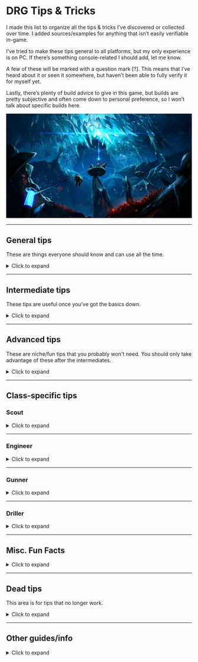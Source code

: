 # DRG Tips & Tricks

I made this list to organize all the tips & tricks I’ve discovered or collected over time. I added sources/examples for anything that isn’t easily verifiable in-game.

I’ve tried to make these tips general to all platforms, but my only experience is on PC. If there’s something console-related I should add, let me know.

A few of these will be marked with a question mark [?]. This means that I’ve heard about it or seen it somewhere, but haven’t been able to fully verify it for myself yet.

Lastly, there’s plenty of build advice to give in this game, but builds are pretty subjective and often come down to personal preference, so I won’t talk about specific builds here.

<center>
	<img title="Banner" src="./images/title.jpg"/>
</center>

<hr>

## General tips

These are things everyone should know and can use all the time.

<details>
<summary>Click to expand</summary>

* Hit Tab or M to access the mission map from anywhere in the space rig.

* Ping minerals or dirt to have Bosco mine it. Bosco can also mine heavy objects like aquarqs, and provides light if you ping on non-minerals.

* Use your terrain scanner to see which way to dig through dirt.

* If you ping a large object (like enor or jadiz), Bosco will pick it up and carry it to you.

* If you see something and don’t know what it is, point your laser pointer at it. It’ll show the name of that thing and you can look it up. Google and the Wiki are your friends.

* Shout (press x) to call bosco to you - if he is holding something, he will drop it, or throw it at you if he's within 10m of you. If he’s mining or shining a light, he will also stop and go to you.

* When you throw a flare, it inherits your momentum. If you want to throw a flare as far as possible, sprint, jump, and throw throw the flare immediately after starting the jump.

* On refinery missions, ping a pipeline (that has already been laid) to make bosco build it or repair it.

* Ping the drilldozer or HACK-C to make bosco prioritize defending them.

* Ctrl+e sets a permanent waypoint that stays on your terrain scanner, and is visible when you pull out your laser pointer

* The terrain scanner is useful for finding many things - your teammates, alien eggs, dreadnought cocoons, the MULE, black boxes, mini MULEs, and large objects such as jadiz, enor, aquarqs, etc. It even shows the ghost bulk detonator and the nemesis.

* Minerals in your bag do not need to be deposited at the end of a mission (large minerals like enor and secondary objectives like apoca blooms still do).
  * While you will get credits from gold, and you will keep the minerals, you won’t get XP from undeposited minerals.

* Press space while using the terrain scanner to turn your dwarf in the direction of the scanner.

* During extraction, the MULE leaves behind green beeping markers that show where it went. The markers also show up on the terrain scanner. Follow them if you get lost.

* Always look up when entering a new cave so you don’t get leeched.

* Everyone gets the same rewards at the end of the mission. It isn’t split up.

* Dwarf survival only affects credits, not xp. Sometimes you might have to leave someone behind to ensure the mission succeeds.

* Use the in-game miner's manual to find which region has which resources and what they look like (and whether the minerals are abundant/scarce). Use the in-game bestiary to look at enemies and their strengths/weaknesses.

* Swarms and waves have different mechanics based on mission type. Waves are smaller, unannounced swarms.
  * Mining: swarms happen over time.
  * Egg hunt: Each egg pulled has a chance to spawn a swarm. If it doesn't spawn a swarm, it spawns a wave. You are guaranteed a specific number of swarms based on the number of eggs. 4 eggs = 1 swarm, 6 eggs = 2 swarms, 8 eggs = 3 swarms.
  * Salvage: Coming within 2 meters of a Mini-M.U.L.E. for the first time will trigger a medium to large sized wave of enemies after 12 to 30 seconds, tending towards 15-18 seconds. Another, smaller wave of enemies will spawn when one of the legs that are found near each Mini-M.U.L.E. is dug out. This leg is picked randomly. [Source](https://deeprockgalactic.fandom.com/wiki/Salvage_Operation)
  * Point extraction: swarms happen over time (roughly every 5 minutes). Over time, swarms increase in size, and more enemies will spawn in waves in-between swarms.
  * Elimination: no swarms, just waves. No waves spawn during a dreadnought fight.

* Back up while channeling Beastmaster to avoid being attacked.

* Steeve (the pet from the Beastmaster perk) glows blue so you know to avoid shooting it. Steeve is affected by mission mutators, e.g. regenerative bugs.

* Turn off your flashlight (hold F) to find minerals hidden in walls, e.g. jadiz or aquarqs.

* Hold h to turn off your HUD (good for taking screenshots).

* Hit Q or E to change class in the loading screen. Doesn’t work if you’re the host, or if the host turned off class duplication.

* You can mine gold and other minerals by digging out all the terrain connected to it. This is useful for ground minerals like hollomite, umanite, and magnite, where you only need to mine the bottom parts of these.

* Click twice on the loadout letter to set an icon to it. [Example](https://www.reddit.com/r/DeepRockGalactic/comments/lcoehe/til_you_can_click_a_second_time_on_the_loadout/)

* [On Xbox] Click L3 while walking backwards to spin 180 degrees.

* Cargo crates have a varying chance to spawn based on mission length (varies from 15% to 35%). The batteries always spawn in a set radius (30m) of the crate. [Source](https://deeprockgalactic.fandom.com/wiki/Cargo_Crate)

* Lost packs have the same chance to spawn as a cargo crate (see above). Scanning the lost helmet will mark your terrain scanner with a pink star. [Source](https://deeprockgalactic.fandom.com/wiki/Lost_Pack)

* If you’re thinking of going up a hazard level, take a look at the difficulty scaling. Based on the hazard level, enemies will scale in quantity, movement speed, damage, attack speed, and for larger enemies, effective health.

* You can’t resupply past your max ammo, so try to use your weapons evenly so you get more out of a resupply. Otherwise you’re wasting ammo.

* If you try to join a mission and it says "JOIN FAILED", hit esc rather than clicking "cancel" so that your lobby doesn't reload.

* Stand on the MULE to mine higher up (you can also ride the MULE to the drop pod).

* Look for colorful markings sticking out of walls to find heavy minerals. Some examples: [jadiz](https://github.com/CupNoodles27/DRG-Tips-and-Tricks/blob/main/images/jadiz.jpg), [enor pearl](https://github.com/CupNoodles27/DRG-Tips-and-Tricks/blob/main/images/enor.jpg), [compressed gold](https://github.com/CupNoodles27/DRG-Tips-and-Tricks/blob/main/images/gold.jpg). Also applies to [aquarqs](https://github.com/CupNoodles27/DRG-Tips-and-Tricks/blob/main/images/aquarq.jpg), [bittergems](https://github.com/CupNoodles27/DRG-Tips-and-Tricks/blob/main/images/bittergem.jpg), and [error cubes](https://github.com/CupNoodles27/DRG-Tips-and-Tricks/blob/main/images/error_cube.jpg).
  * These things glow as long as the heavy object is nearby. If they’re dark and not glowing, the heavy object has been mined and moved somewhere else. Compressed gold seems to be an exception to this - its glow doesn’t seem to change.

* If you need to get rid of beer that you’re holding, hit Q on your keyboard, or alternatively, change classes.

* Buy all the upgrades for your armor, you’ll get permanent health bonuses.

* On shield disruption missions, make sure to take the health upgrade on your armor.

</details>

<hr>

## Intermediate tips

These tips are useful once you’ve got the basics down.

<details>
<summary>Click to expand</summary>

* Cancel all your reload animations by hitting the button for your laser pointer. Hitting your pickaxe button to cancel also works, but will stop your sprint if you're on the ground. If you’re in the air, both techniques work the same. You can also cancel by switching weapons.
  * The faster your reload, the less time you save by reload canceling (you also save a smaller percentage of time). Keep that in mind when you’re thinking of taking a reload speed upgrade. [Source](https://www.youtube.com/watch?v=TQ0-ysX-ZX4)
* Cancel grenade animations the same way. Useful if you need to throw multiple axes. As soon as the grenade leaves your hand, cancel the animation.
  * Frozen oppressors (on haz 5 with 4 players) take 2 axes to kill from full health, but they unfreeze quickly. Without animation canceling you can’t hit an oppressor with 2 axes before it unfreezes; with animation canceling, you can.
  
* Grenades inherit your momentum, just like flares. Sprint and jump to throw grenades further.

* Cancel your power attack wind down animation by releasing the power attack button right after the power attack hits. Make sure to release the pickaxe button *afterwards*. [Example](https://imgur.com/a/p67YEUO)

* Cancel flare gun and platform gun firing animations to fire faster. Fire then immediately hit your pickaxe/laser, then repeat.

* Look for flares on the ground to see whether you or a teammate have already explored an area.

* The terrain scanner can also indicate whether you or a teammate have been to an area; if the scanner shows terrain in an area, it means someone has been there. If it doesn’t, then nobody has.

* Jump before opening your terrain scanner so you retain a bit of momentum rather than stopping.

* Frozen enemies take 3x damage (although explosive damage is not multiplied). Frozen dreadnoughts take 2.5x damage.

* Frozen wardens don’t grant their allies the half-damage and regeneration buffs.

* Macteras and swarmers instantly die after being frozen. Importantly, this includes naedocyte breeders. However, goo bombers are difficult to freeze.

* Many enemies are resistant to some damage types and weak against others. For example, oppressors take 50% increased melee damage, making axes and power attacks better against them. Oppressors also take 66% reduced fire damage, so flamethrowers are less effective. These are very useful to know so you don’t waste ammo. The strengths and weaknesses for every creature can be found [here](https://deeprockgalactic.fandom.com/wiki/Creatures).
  * Something else you may not find on the above list are freezing/fire temperatures - the temps at which an enemy gets frozen or set on fire. For example, on the [praetorian](https://deeprockgalactic.fandom.com/wiki/Glyphid_Praetorian) page, you’ll find that regular praetorians freeze at -150 degrees, while frost praetorians freeze at -250 degrees.

* Cancel the pickaxe swinging animation by releasing the pickaxe button as soon as it hits something, then holding the pickaxe button again. This lets you mine about 3% faster if you do it right. This trick is more useful when pickaxing things like enemies and ebonuts, since your pickaxe slows down significantly on those.

* Bunny hopping: Jump and fire to preserve your momentum while firing. Useful for gunner because his weapons slow him down. If you were sprinting before the jump and stop firing before you land, you will keep sprinting.

* You can check your team’s ammo levels by hitting the laser pointer and looking at the four bars under their health bars. Use this to guide whether you decide to order a resupply.

* Minigun and Zhukov both use 2 ammo per shot. Keep that in mind when making builds and calculating damage numbers.

* If you have an odd amount of max ammo, the ammo you get from a resupply rounds up to the nearest whole number. For example, if you have 15 PGL shots, resupplies give you 8. There is one exception - if you have 3 max satchel charges, a resupply will only give you 1.

* If you move next to the purple swarmer tunnels, several groups of swarmers will spawn there shortly afterwards. If you have area damage, you can spawncamp the swarmers.

* After depositing something, once you're done depositing and are putting your bag down, manually pull out a weapon to cancel the animation.

* When depositing minerals, repeatedly hit your deposit button and cancel the deposit to deposit faster. Easiest to just spam the deposit button and pickaxe at the same time.

* If you freeze BET-C’s weakpoints (with cryo cannon or cryo grenade), it will take triple damage while it’s “frozen”, although it will still be able to move and attack.

* Blowthrough can let you hit both parts of a hostile BET-C, and it will also let you shoot through BET-C and hit bugs behind it.

* Stunning BET-C will cause it to change weapons (between the bombs and the gun).

* Blowthrough lets you shoot through the MULE.

* Blowthrough can also let you hit multiple weakpoints on a brood nexus. Easiest if you stand under one weakpoint and aim up at another weakpoint.

* Enemies that have after-death effects won't do them if they die while frozen. So frozen exploders, bulk detonators, praetorians, oppressors, and nexuses won't explode/release gas/release swarmers when they die.

* Some enemies have breakable weakpoints (i.e. goo bombers and bulk detonators). Area damage can break these weakpoints, but will not benefit from the bonus weakpoint damage. So use direct damage on them first.

* Freezing a burning enemy or heating up a frozen enemy will cancel the status effect (on fire or frozen) and deal 200 disintegrate damage - [Temperature shock](https://deeprockgalactic.fandom.com/wiki/Status_Effects#Temperature_Shock)
  * Unfreezing a frozen enemy can often be bad, since frozen is such a powerful status effect. For example, if a brood nexus is frozen, it’ll take 3x damage, and it won’t spawn swarmers if it dies while frozen.

* Praetorians and oppressors won’t release gas if killed by [disintegrate damage](https://deeprockgalactic.fandom.com/wiki/Damage#Disintegrate). Hyper propellant converts all direct damage to disintegrate damage, so a praetorian killed by the direct damage from a hyper propellant shot won't release gas. Disintegrate does not affect the after-death effects of exploders/bulks.

* Heat can explode praetorian/oppressor gas and neurotoxin grenades. Many weapons can do this:
  * Flamethrower
  * EPC with plasma burn
  * DRAK with thermal exhaust feedback or aggressive venting
  * Boomstick with white phosphorous
  * Minigun with hot bullets, aggressive venting, or burning hell
  * Incendiary grenade
  * PGL with incendiary compound
  * Breach cutter with inferno
  * Shard Diffractor
  * Coilgun with Hellfire
  * Environmental hazards in the Magma Core

* In the Fungus Bogs, pickaxe at the root of the vines that hang from the ceiling to remove them from obstructing your view.

* You can detect cave leeches on the terrain scanner by looking for small holes in the ceiling.

* Pickaxe a frozen dwarf to help unfreeze them. Power attack to instantly fully unfreeze them.

* Every mission has a set spawn pool. Any enemy included in the spawn pool can be spawned, any enemy not in the spawn pool won’t be. So if you see one leech, look out for more.
  * A spawn pool can have up to 3 “disruptive enemy” types. The following are disruptive enemies: detonators, shellbacks, goo bombers, grabbers, menaces, and wardens. So if you see a goo bomber, grabber, and shellback, you have no chance of getting a bulk. [Source 1](https://devtrackers.gg/deep-rock-galactic/p/f901d71e-lets-talk-about-bulk-detonators-in-salvage-missions), [Source 2](https://www.reddit.com/r/DeepRockGalactic/comments/qs8l4t/enemies_and_how_they_spawn_what_secrets_do_you/hkbjqbg/)
  * There are a lot more spawn mechanics, here is an [in-depth video](https://youtu.be/tLiX_GJRdWw) on spawn pools.

* Look out for visuals of falling chunks dirt/rocks, it can indicate that enemies are spawning nearby. Note that silicate harvesters make the same effect, so don’t get bamboozled.

* Mine out the terrain connected to oil shale to knock it all down. Loose oil shale is picked up much more quickly by the fuel canister. You can also use the EPC, C4, or Fat Boy to quickly mine oil shale.

* Kursite will disappear if not deposited quickly enough.

* Lure a Crassus detonator into a small tunnel to get more gold when it explodes. The driller can make this tunnel anywhere. If done right, you’ll get up to around 1230 gold. [Source](https://deeprockgalactic.fandom.com/wiki/Glyphid_Crassus_Detonator)
  * Crassus detonators can only spawn (with a 3% chance) when the map is generated. They will not spawn afterwards.
  * [?] If you shoot some platforms at the edge of the explosion radius, the Crassus explosion can make gold from those platforms. Not sure if this works, just thought of it.

* Every five OCs you forge adds 1 to your Forge level and gives you a free OC. Assuming you forge every OC, you’ll run out of OCs to get/forge at forge level 93.

* Deep Dive missions are hazard level 3/3.5/3.5, and are guaranteed to have 2 warnings in total. Elite Deep Dive missions are hazard level 4.5/5/5.5 and will have 2-3 warnings in total.

* Gold is worth 3.5 credits on Deep Dives and 4.5 credits on Elite Deep Dives. You also don’t get “minerals mined” XP on DD/EDD.

* The DD and EDD for each week are pre-seeded, which means the terrain will all be the same, even if you restart.

* [Buff beer](https://deeprockgalactic.fandom.com/wiki/Abyss_Bar#Today.27s_Special) lasts across all three DD/EDD missions.

* Drink a buff beer in your own lobby, then join another lobby to keep that buff.

* Currently buff beer is bugged to apply twice. This means pots o’ gold gives 4x gold rather than 2x, for example.

* Pots o' gold and dark morkite only buffs gold mined by the pickaxe, not by bosco, guns, or explosions.

* Ping important enemies (e.g. bulks and prospectors) so you can track where they are. This is especially useful for tracking menaces and dreadnought twins, since your ping stays on them after they burrow and reappear.

* Prospectors are vulnerable to critical weakness, even though most boss enemies aren’t.

* When the dreadnought twins heal, they regenerate their armor and equalize their health - the one with lower gains 3/4 the HP difference, the one with more will lose 1/4 the HP difference. So try to damage them equally to minimize how many times they heal. The twins are guaranteed to heal at least once during the fight, regardless of how evenly you damage them. [Source](https://deeprockgalactic.fandom.com/wiki/Glyphid_Dreadnought_Twins)

* Once you break the armor on the back of a dreadnought twin, you’ll expose a 1x weakpoint. Also, their lower jaw takes 0.5x damage for some reason.

* If you hit exploders in the face they won't detonate.

* You can grab cave angels to hold onto them and fly. You can steer them as well.

* Jump near the end of a Dash (the perk) to extend the speed boost.

* Grabbing a ledge cancels fall damage. You can fall any distance and survive as long as you grab a ledge.

* If you need to get up a steep slope, run against it and spam jump. This is very useful for getting around.

* If gravity is pulling you down a steep slope, jumping away from the slope will launch you forward. You can practice this with [these windows](https://imgur.com/a/qWFBA9C) in the space rig.

* Snow patches and goo patches reduce your fall damage in the same way that engi platforms can do.

* You can’t sprint while on a snow patch.

* Grab a zipline while mactera grabbed to escape.

* You only need to pickaxe the middle of green radioactive crystals to disable them.

* The red plant zones with the plants in the Glacial Strata will warm you up and help keep you from freezing. Glacial Strata is the only biome where you do not naturally warm back up - if you gain some cold, it stays until you are frozen or warm up some other way.

* The aquarq station can warm you up if you’re cold. It also warms up enemies, making it harder to freeze them, and making them unfreeze faster. If you’re going to freeze enemies, it can help to lure them away from the aquarq station first.

* If you have a weapon that does heat damage (sets enemies on fire), you can use it on a teammate to prevent them from freezing. Same for weapons that do cold damage on burning teammates. Just make sure they want you to do it first.

* Machine events have a 15%/20%/35% chance of spawning, depending on the length of the mission. [Source](https://deeprockgalactic.fandom.com/wiki/Machine_Events)

* Machine events give a decent amount of experience. You don't need to succeed and you can even extract while the event is still running and you'll still get the XP. So even if you can’t do a machine event, start it up for the XP.

* You can tell beforehand what the OMEN will attack you with by looking at each of the three sections with your laser pointer. The bottom will always be the radial purple lasers. In addition, if you stand on the core infuser (the white thing you put matrix cores in), the OMEN platform opposite from you to the OMEN tower is the one that exposes the radial lasers (the bottom part). The OMEN platform to your right exposes the top part. The OMEN platform to your left exposes the middle part. Focusing the bottom part is usually the easiest way to defeat the OMEN.
  * The OMEN is the most dangerous machine event. However, it can be made much easier if the engineer prepares well. See the engineer section.

* You take 1% damage when inside the drop pod during extraction.

* Doretta will always go towards exactly 220 on the in-game compass at the top of your screen. If you decide to pre-drill to the heartstone, this can help.

* Doretta moves faster when more dwarves are near it. You should usually try to stay near or on Doretta.

* Doretta does not heal faster when multiple dwarves are repairing her.

* You can repair Doretta from behind (while standing on the ground). This can be useful if you want to repair Doretta during the flying rocks phase.

* All flying enemies instantly die when frozen. This is particularly useful for naedocyte breeders.

* Shellbacks don't stop when frozen, but still take triple damage and can thus be 1-shot with a throwing axe when frozen.

* Press/hold shift while grinding on a pipe to center your view.

* Pickaxe the end of an unfinished pipeline to destroy that part (also works with throwing axes and drills).

* Grinding on a pipe cancels fall damage (hold E while falling on a pipe to grind on it). Same works with ziplines.

* For any action that requires you to hit E (or the equivalent interact button), holding E will let you automatically do that action once it’s possible. For example, holding E will let you revive a teammate as soon as you get in range, or pick up an aquarq as soon as it is mined out.

* Going downhill on a pipeline gives you a lot of momentum, letting you jump off at high speeds. Land back on a pipe after jumping for extra cool points.

* On salvage missions, each mini mule gives 40-60 nitra and 40-60 gold when repaired. [Source](https://deeprockgalactic.fandom.com/wiki/Salvage_Operation)

* On salvage missions, check for broken resupply pods by checking your terrain scanner for drill holes in the ceiling.

* Electric crystals in the crystalline caverns can be destroyed by digging out the roots, shooting them a lot, or throwing 3 axes at them.

* Pretty much everything gives a small amount of XP. If you can deposit it, it’ll give you XP. For example, gold gives 2 credits and 1 XP per unit. Nitra gives 1 XP per unit.
  * Calling a resupply will not take away any XP from the 80 nitra that is spent.

* With proper timing, you can sprint -> jump -> grab heavy object (e.g. aquarq) -> charge throw the object -> land. This will let you keep your momentum when throwing the object and keep sprinting afterwards.

* The stat for mining done that you see after a mission depends only on what you deposit, not on what you mine. Minerals in your pocket at the end of a mission also count towards this number.

* Thorns has an internal cooldown of 0.75s. So it's not amazing if there's a ton of swarmers on you. [Source](https://deeprockgalactic.fandom.com/wiki/Thorns)

* [?] If the hiveguard glitches and won't spawn sentinels, get your whole team to stand around it and melee attack it together to unglitch it. [Source](https://www.reddit.com/r/DeepRockGalactic/comments/sfjl3e/im_lvl_91_and_still_learn_new_things_about_this/huq6gv5/)

* You can permanently destroy spiky vines in the hollow bough by power attacking them. You can still damage them when they retract - use your pickaxe or the drills, since they’re especially weak against melee damage. If you use a conventional weapon, you’ll waste a lot of ammo before the vine is destroyed.
  * If you dig out the terrain from under the root of the vine, it’ll also be destroyed.

* Dig out the terrain from under the root of a stabber vine to destroy it.
	
* During ebonite machine events, a pickaxe supercharging canister will linger for a short time after being picked up. So after a teammate picks up a canister, if you're quick, you can get the effect from the same canister. [Example](https://www.twitch.tv/videos/1239805870)
	
* A Huuli Hoarder will escape if you don't keep damaging it or if you don't stay near it. Additionally, only the bottom part of the body has a hitbox. The large bag on top of the body won't be hit.

</details>

<hr>

## Advanced tips

These are niche/fun tips that you probably won't need. You should only take advantage of these after the intermediates.

<details>
<summary>Click to expand</summary>

* [Only works as host as of S2] You can throw grenades/axes much faster than with normal animation canceling. [Source 1](https://www.youtube.com/watch?v=TP0Hp3k_CPE), [Source 2](https://www.reddit.com/r/DeepRockGalactic/comments/ri68mq/instantly_killing_a_dreadnought_twin_with_axe/). There is an easy (cheesy) way to do this; see the “Other guides/info” section of this doc.

* You can destroy projectiles from spitballers, korloks, and dreadnought fireballs by shooting the projectiles midair. You can also pickaxe them, drill them, and throw objects into them. [Examples](https://www.reddit.com/r/DeepRockGalactic/comments/sqm0hw/remember_as_driller_you_can_always_fight/hwmlmck/). Fully built turrets can work, but their hitboxes are much smaller now than in the given example.

* Korlok sprouts cannot attack if they are taking consistent damage, such as from an autocannon or from being on fire.

* Enemies can damage other enemies. For example, exploding detonators can instantly kill vulnerable dreadnoughts and vulnerable korloks. If you grapple past a detonator as scout, you can make it stomp on nearby enemies.

* The drilldozer insta kills any vulnerable non-heartstone enemy it drills into.

* For the OMEN event, call a supply drop on a platform to block the heavy burster. This does not block the radial purple lasers. The same applies for the MULE.

* Build a pipeline to stand on / block the OMEN purple lasers. [Example](https://www.reddit.com/r/DeepRockGalactic/comments/t1csbg/i_met_this_engi_who_built_200_iq_pipeline_to/)

* Call the MULE on an OMEN platform and stand on it to avoid the OMEN purple lasers. You can also call a resupply (only on the very center of the OMEN platform) to stand on.

* Removing the terrain from under a honeycomb will instantly kill it (does not work for any other stationary enemies).

* Doretta becomes invincible to all damage for about 2 seconds when you repair it to 100% - this can even block detonator explosions. [Example](https://www.reddit.com/r/DeepRockGalactic/comments/t48lca/keep_calm_timed_repair/)

* Jump on the MULE to mess with ground enemy AI. [Example](https://www.reddit.com/r/DeepRockGalactic/comments/re9men/if_you_didnt_know_jumping_on_the_mule_is_very/)

* Call a supply drop to knock out things in the ceiling, i.e. eggs, aquarqs, or lost packs. Use the permanent waypoint to help line up the drop.

* Stand on a big exploding plant to prevent ground enemies from attacking you. Also works with trees in the fungus bogs and the REZ.

* The bulbs on the purple trees in the fungus bogs glow when shot, and if you get them all to glow at once, they stay lit permanently. [Example](https://www.reddit.com/r/DeepRockGalactic/comments/tzcjel/nice_tip_for_you_scoutless_teams_and_lazy_scouts/)

* Born Ready works while you’re down, so try to switch to a different weapon before going down so you can come back swinging.

* Bounce on your teammates’ heads or on big bugs (e.g. praetorians and dreadnoughts) to avoid fall damage. Useful in a pinch.
  * You can bounce on prospectors.
  * You can also repeatedly bounce on a teammate’s head while they’re going up a zipline. Does nothing but give you cool points.
  * If the teammate jumps right before you hit their head, you’ll get launched further.

* [?] Calling the drop pod after a swarm is announced but before a swarm starts will cancel the swarm.

* No driller on a very vertical pipeline mission? No problem. You can build pipelines vertically by stacking the pipe around and on top of itself in a circle.

* Starting Doretta after refueling will cancel a swarm that’s in progress.

* If both dwarves have the upgrade that gives 6 seconds of invulnerability after a revive, they can chain revive each other.

* Armor breaking is a bit bugged. See [this doc](https://docs.google.com/document/d/1l7TSN99lW4LpHSArf5wyw1zAHQV4TUtdgHwWhzsj1p8/).

* A loose mineral could indicate that there’s a lost pack nearby. Make sure that it couldn’t have come from mining or a cargo crate. [Example](https://imgur.com/a/XDb564L)

* The “Molly hop” - not exactly sure what it is, but see here: [Example](https://www.reddit.com/r/DeepRockGalactic/comments/swyjdy/we_call_it_molly_hopping/), [video mirror](https://imgur.com/a/G7x47wC)

* [Solo only] If you start performing a task like resupplying, building a pipeline, depositing, and so on, you can open the options menu (esc on PC), then let go of the button for doing that task, then close the options menu. You will keep doing the task without needing to hold down any buttons. [Source](https://www.reddit.com/r/DeepRockGalactic/comments/sniymp/just_a_helpful_tipglitch/)

* The batteries that you eject to start the Caretaker fight can explode. Put a battery on a platform where one of the Caretaker’s arms will spawn, then shoot the battery to do massive damage to the arm.

* Depending on the machine you’re playing on, you can sometimes tell when enemies spawn in if your FPS dips.

* As host, abort the mission at the end when everyone’s in the pod to save a little bit of time (you’ll still complete the mission).

* Personal drop pods (the pods that dwarves come in during a mission) can block projectiles.

* Spam call the MULE to keep it from moving. Useful if you need to go somewhere, but need the MULE to stay in one spot.

* Call a resupply on a korlok to deal massive damage to it (make sure it’s vulnerable when the supply drops).

* Get two friends to join a lobby with 3 people at the same time. With enough luck you’ll get a 5-person lobby.

* Stalactites in the salt pits and glacial strata drop when you shoot them or when you hit the ground under them with area damage, doing a ton of damage to enemies.

* Hold your pickaxe button before resupplying to pickaxe while resupplying.

* You can enter the drop pod before it opens by jumping against a specific spot to the left of where the MULE usually enters. This is inconsistent, but even if you can’t get it to work, you still get the drop pod damage reduction while trying. [Example](https://www.youtube.com/watch?v=JJuDCdBRq0E)

* Rain in the dense biozone and crystalline caverns makes you immune to fire and heat. [Source](https://www.reddit.com/r/DeepRockGalactic/comments/u6km5l/not_so_known_gameplay_tips_for_til/i58x9bo/)

* You can ride spikes in the hollow bough. [Example](https://www.reddit.com/r/DeepRockGalactic/comments/ul5vjf/anyone_else_know_abt_this_before/)

* Enemies can spread fire to other enemies. Setting a praetorian on fire (or some other tanky target, such as Steeve) can help easily wipe out nearby swarmers.

* Slasher Steeve can stun enemies, which can cancel things like praetorian spits.

* Standing on a supply pod prevents you from taking fall damage, even if the pod is falling. [Example](https://www.reddit.com/r/DeepRockGalactic/comments/s8654r/dumb_and_interesting_dwarven_test_with_sir_spoot/)

* You take zero fall damage while frozen.

* You can make elevator plants go up/down by pickaxing the yellow bulb. [Source](https://www.reddit.com/r/DeepRockGalactic/comments/vvfzga/whats_some_random_trivia_you_know_about_the_game/ifjpwrv/)

</details>

<hr>

## Class-specific tips

### Scout

<details>
<summary>Click to expand</summary>

* The most useful scout trick is powerattacking a wall while grappling towards it and landing in the resulting hole. This takes a lot of practice, but when mastered, makes you much less dependent on platforms.
	
* If you're having trouble making a ledge to stand in - maybe the wall is curved inward - grapple to the wall and call the MULE while holding your grapple. Wait until it stops under you to let go of the grapple.
	
* After the season 2 update, you can now grab objects midair. This means you can do things like this [special powder throw](https://www.reddit.com/r/DeepRockGalactic/comments/ueol9u/introducing_the_special_powder_throw_for_strong/). You can do similar things with the grapple by tossing the object upwards first, then grappling towards it to catch it. And you can string together special powder shots and grapples to keep moving the object up/sideways.
  * If you're moving too fast, you will [drop the object](https://youtu.be/Tt4TAKWbugE). However, if you repeatedly try to grab the object, you can still bring it with you. [Example](https://discord.com/channels/736425774772387861/736426337622950028/980559855427387412)

* (Client only) With hoverclock, jump and tap the trigger to levitate forward through the air.

* Cancel focus shots by pickaxing, laser pointing, reloading, or switching weapons.

* Use special powder + grappling hook to go up a big hole made by the drop pod. Call a resupply in the wall, then exit the map.
   * Also works with regular resupply holes, just make sure you line up properly.

* With the grapple fall damage upgrade, after grappling once, the fall damage reduction lasts permanently until downed. Same with gunner zipline fall damage upgrade. This is probably a bug.

* In addition, tunnel rat's fall damage reduction is additive. So if you take tunnel rats, scout's grapple fall damage upgrade, and his armor fall damage upgrade, you permanently get 100% fall damage reduction during a mission after grappling once. [Example](https://youtu.be/V-WLUFeVmFw)

* If there's something high up you need to mine, grapple + power attack to make a ledge in the wall to stand in, then mine from there.
  * Often with nitra you don’t need a power attack. Since the nitra is so thick, just tap the top of it to make a ledge.

* You can "reload" your grappling hook right before firing it. Doesn’t really do anything, but looks cool. [Example](https://youtu.be/UJWdpC4YRPw)

* With the M1000, you can start focusing and fire before fully focusing to fire an accurate hipshot.

* Swapping bolts immediately after firing the crossbow will replace the reload animation with the bolt-swapping animation. The bolt still gets reloaded and you get to use the alternate bolt immediately.

* With Embedded Detonators on the Zhukov, you can shoot something, switch to a different weapon before the mag runs out, reload the Zhukov with Born Ready, then shoot again. The detonators from before will stay and won’t be triggered. This can let you nuke a dreadnought twin, for example.

* Grapple past a detonator to make it slam and potentially hurt nearby enemies.

* Allies can ride on your flares. [Example](https://www.reddit.com/r/DeepRockGalactic/comments/sfjg89/u_can_use_flares_as_a_way_to_cross_gaps_and_for/)

* [?] While a scout is holding a grapple, shoot a flare at him to let him hover without the grapple. [Source](https://www.reddit.com/r/DeepRockGalactic/comments/sfjg89/u_can_use_flares_as_a_way_to_cross_gaps_and_for/huqnyqq/)

* Boop your teammates by grappling into them while they’re in the air. [Example 1](https://www.reddit.com/r/DeepRockGalactic/comments/sqj7m9/when_did_the_grappling_update_come_to_driller_d/), [Example 2](https://www.reddit.com/r/DeepRockGalactic/comments/tc7rru/sent_the_driller_flying_first_time_achieving_this/)

* A DRAK shot will destroy a spider web.

</details>

<hr>

### Engineer

<details>
<summary>Click to expand</summary>

* Place turrets on platforms so they can get a better viewing angle. This can help them shoot over ledges or slopes.

* During the heartstone fight, you can cover doretta with a platform roof to block the flying rocks and avoid having to shoot them. Make sure the roof is high enough to avoid rock splash damage, and low enough to catch all the rocks. [Example](https://www.reddit.com/r/DeepRockGalactic/comments/kkqq4e/engineer_heartstone_tech/)

* Shoot the tips of heartstone lasers with your PGL to disable them.
	
* Firing the shard diffractor for a short time then cancelling it by swapping weapons or hitting your pickaxe/laser pointer will make it instantly recharge. Likely a bug.

* Put platforms near the tops of the lasers so Scout can easily mine the tips.

* Smart use of bug repellant platforms can funnel enemies. Bug repellant platforms count as double the distance for the purpose of enemy pathfinding. The MULE uses the same pathfinding algorithm, so you can call the MULE to see if your bug repellant setups are working.
  * A bug repellant platform will cover some terrain next to the platform with bug repellant as well. Here is a nice [video visualization](https://www.youtube.com/watch?v=m8P3t9qJHu4) of the area that gets the bug repellant.

* Hold the reload button to recall your turrets.

* When using two turrets, you can hit the reload button to choose which turret you want to place or relocate.

* When your turrets are flying back to you, they can block things like pickaxe swings and weapon shots. So make sure you don’t accidentally fat boy a flying turret.

* Put your platforms above the OMEN platforms by shooting them at a wall behind each OMEN platform. You can stand on them and still activate the OMEN platforms, while avoiding the radial purple lasers. If you place them too low, the lasers will quickly melt away, and if you place them too high, you won't be able to activate the OMEN platforms.

* Place a turret in front of you to block the shots from an OMEN heavy burster. This lets you stay on the OMEN platform and not have to run away. This synergizes well with the above tip, all you need to do is dig a small hole in your platforms to stand in. This could also block the twin slicer, although I haven't had a chance to test this. [Example 1](https://imgur.com/a/NXNypWr), [Video example](https://www.youtube.com/watch?v=d0hCr4S54qk)

* The above tip also works for other projectiles. However, turret hitboxes are pretty small, so you're better off blocking these with platforms.
  * [Example](https://imgur.com/a/NLAuLRl) placement for blocking caretaker appendage projectiles.

* You can block leeches with platforms. [Example](https://www.reddit.com/r/DeepRockGalactic/comments/sxor0f/one_day_ill_be_able_to_bring_one_of_these_up_to/)

* If you aren't using the defender system, sentries always idle sweep southwest, regardless of placement or last enemy.

* The PGL can mine minerals. It can also mine things like mule legs and red sugar. This effect is bigger with Fat Boy, but you probably shouldn’t waste Fat Boy shots on minerals.

* Incendiary compound makes the PGL do half the splash damage. This means it also does half damage to yourself or your allies. This is useful if you’re using RJ250.

* You can double jump with RJ250 if there’s enough space. Fire a grenade directly upwards, and when it comes back down, do a normal jump. [Example](https://www.twitch.tv/milligin/clip/BreakableCoweringEndivePoooound-A8D82a0ODc4IvJ-9), [Mirror](https://imgur.com/a/LEAEQk3)

* If you’re on a steep slope, platforms can make it much easier to stand your ground.

* Build platform towers to provide cover for dreadnought fireballs.

* When you place a platform on minerals, the platform will take one hit to destroy, and so will the minerals. Useful for ground minerals. This does not make you lose any minerals.

* Breach cutter goes through walls.

* Breach cutter benefits from hitting weakpoints. This is especially noticeable for enemies like spitballers and menaces.
	
* Throwing a LURE and then placing a platform or two over the LURE can help protect it against ranged enemies.

* Grabbers can grab and carry away a LURE. The Nemesis can also grab LUREs.

* The PGL, plasma bursters, and prox mines can all fear enemies, which makes them great for crowd control.

* Cheese the hacking pod by digging it down and covering everything except the antenna. [Source](https://www.reddit.com/r/DeepRockGalactic/comments/sx4vdw/in_case_you_dont_know_this_is_how_you_can/)

* Place a platform over a loot bug to stop the minerals from flying everywhere.

* Have a teammate stand against a vertical wall and shoot a platform at their head to let them look through the wall. [Example](https://imgur.com/a/ErdeceU) (uploaded to Imgur because twitch clips aren’t permanent)

* Stop detonators with platforms. [Example](https://cdn.discordapp.com/attachments/565850434376302613/870860625381826600/bandicam_2021-07-31_11-40-01-465.mp4)

* You can look and move out-of-bounds. [Example](https://www.youtube.com/watch?v=RMTQlG5In7w)

* If you shoot a platform on something where it will instantly disappear (e.g. a resupply or doretta), if you’re quick, you can still place a turret on that platform. This can let you put down a turret mid-air on top of doretta. You can also do this with prox mines, but this requires tight timing - you need to stand at an angle when shooting the plat so you end up closer to it when throwing the prox mine. [Example](https://youtu.be/lJlbqUkXd8U)

* Turrets can shoot through walls if you put them close enough to the wall. [Example](https://www.reddit.com/r/DeepRockGalactic/comments/ss0iav/the_engineer_sentry_gun_seems_to_have_been/)

* Shard diffractor can burn spiderwebs.

</details>

<hr>

### Gunner

<details>
<summary>Click to expand</summary>

* Autocannon, minigun, hurricane, and revolver can mine minerals and red sugar. They can also destroy the tips of heartstone lasers.
  * [?] This will get you less of the mineral than if you used your pickaxe. (Can test in DD/EDD, since they’re pre-seeded)
  
* The plasma burster missile OC on gunner’s hurricane 1-shots flying rocks in the heartstone fight. [Source](https://www.reddit.com/r/DeepRockGalactic/comments/vvfzga/whats_some_random_trivia_you_know_about_the_game/ifjxnx4/)

* Autocannon is useful for looking for cave leeches in the dark. Just spray the ceiling and see if any cave leech health bars pop up.

* Volatile bullets on the revolver adds fire damage, which makes it weaker against fire-resistant enemies like oppressors and stronger against fire-weak enemies like spitballers and brundles.

* Taking too much damage will make you fall off a zipline.

* If you're on a zipline and getting swarmed by shockers and mactera, and you can’t afford to jump off, spam E so you stay on the zipline, even if their damage knocks you off.

* Hold E to grab a zipline while falling.

* On a zipline, jump + grab repeatedly to move faster. [Source](https://www.youtube.com/watch?v=Bumz8fqMlFk)

* With the zipline's fall damage upgrade, after anyone grabs any of your ziplines, they get the fall damage reduction permanently until they get downed. This is probably a bug.

* If you’re running a long distance downhill, shoot a zipline to get down faster.

* Set up a zipline into the drop pod. After everyone is in the pod and can't move, you can grab the zipline and move around.

* You can shoot ziplines into the drop pod, even before the gates open.

* After gunner's shield generator goes down, it spends time flying back to him before it actually begins recharging.

* The shield generator gives 50% damage reduction to anyone inside, which can reduce fall damage. It also forces bugs to leave it (except shellbacks, trawlers, and patrol bots), and blocks projectiles from the outside, including allied projectiles.

* Gunner has an armor upgrade that gives 50% explosive resistance, which makes him unexpectedly tanky against bulk detonators, dreadnought slams, and C4.

* The sticky grenade applies a huge fear on direct impact and also a fear on explosion. Sticking a sticky grenade on anything smaller than an oppressor is guaranteed to fear it and make it run away. This is useful for making praetorians turn around and run away.

* Sticky grenades can stick to your teammates. Throw it in the right spot and it’ll show on their screens.
  * Sticky grenades can stick to arbalest projectiles - [example](https://www.reddit.com/r/DeepRockGalactic/comments/stflej/this_arbalest_showing_off_with_trickshots/). Possibly works on other projectiles as well.

* Throwing a sticky grenade on a shield as it’s expanding will make the grenade expand in size as well. Can make the grenade enormous, but does not affect the actual explosion. [Example](https://youtu.be/Arzb3y02ig0)

</details>

<hr>

### Driller

<details>
<summary>Click to expand</summary>

* Impact axes do damage in 3 parts. Two parts do melee damage, and the third part does explosive damage, in that order. The melee damage can trigger vampire, the explosive damage does not. [Source](https://deeprockgalactic.fandom.com/wiki/Impact_Axe)
  * If the second part of damage is not done, the axe can be retrieved. This means you can axe a full-health frozen grunt, then retrieve the axe.
  * If you miss, the axe can still do area damage, and can be retrieved.

* You can drill flying rocks when they fly down onto doretta to instakill them. You’ll probably die doing this though. [Example](https://www.reddit.com/r/DeepRockGalactic/comments/luc882/dont_fear_the_rocks_drill_them/)

* Drills can quickly open ebonuts.

* Axes can destroy many things and still be retrievable afterwards. This includes:
  * Ebonuts (1-hit)
  * Hollow bough spiky vines (1-hit)
  * Electric crystals in the crystalline caverns (3 hits)
  * Poisonous mushrooms in the fungus bogs (doesn’t need to hit, just needs to fly nearby the mushrooms)
  * Explosive spores in the sandblasted corridors (need to throw over / at the top)
  * Naedocyte roes (eggs dropped by the breeder) (1-hit)
  * Cacti in the dense biozone (1-hit)
  * Trees in the radioactive exclusion zone (1-hit)

* Axes and drills can destroy the ends of unfinished pipelines.

* When EPC mining, shoot from the side (parallel to the vein/wall) for easier timing.

* Throw a C4 at a 45 degree angle upwards (you can use your drills to align the angle) and hit it with an axe while it's in the air. The C4 will float midair. Don’t do this if you have the upgrade that makes the C4 explode when it’s hit.
  * This also works with any projectile, including EPC shots.

* C4 inherits your momentum, which can be combined with Dash to launch a C4 a significant distance, which is very useful for airbursting swarms of mactera or hitting Dreadnaughts from a safe distance. (u/Asian_Jake_Paul1)

* Place C4 on the drilldozer while it’s moving. The C4 will float midair and you can detonate it later when the bugs come. [Example](https://www.reddit.com/r/DeepRockGalactic/comments/rhvpyo/little_advice_for_muy_fellow_drillers_deposit/)

* Cancel EPC charged shots by tapping your pickaxe or laser pointer.

* EPC charged shots with TCF can be exploded by anything, including teammate's shots. Axes also work and can be retrieved.

* EPC shots and charged shots give off a little light, so you can use it to scout out dark areas and ceilings.
	
* Regular EPC shots travel at 35 meters per second (with the projectile velocity upgrade, they travel at 43.75 m/s). EPC charged shots travel at 13.33 m/s.

* The flamethrower and cryocannon ignore the dreadnought's armor and will damage the dreadnought through it.

* Vampire works with axes and drills for easy healing, especially on frozen enemies.

* Drill back to the drop pod if running back isn't an easy option.

* When drilling, always drill so the tunnel is exposed to make it easier for others to see when it.

* Don't drill at more than 45 degrees when building pipelines, otherwise it will be too steep.

* Drills can stunlock enemies (e.g. grunts or huuli hoarders). Useful if you have no better alternative.

* If you’re going to overfill on axes when resupplying, throw some axes on the ground before resupplying. Then you can collect them later.

* The flamethrower can burn the material around alien eggs and dreadnought cocoons, as well as ice in the glacial strata, spiderwebs, and engi platforms.

* Robots instantly die when set on fire. This includes patrol bots, burst turrets, and sniper turrets.

* An EPC shot or an axe will destroy a spider web.

* If you need to freeze an enemy with the cryo cannon, shoot through the enemy towards the ground. The cryo cannon leaves a trail on the ground that helps freeze enemies.

* The “bunker” is a common strategy where you drill into a wall, then make a large area (usually with C4 + blast radius upgrade) where you can stand and wait for enemies to funnel in. You can use it if you’re struggling on a mission.
  * However, it also detracts from building good combat habits (since you don’t need to kite enemies), and if a bulk shows up, you’ll have to drill a different path out.
  * “Under bunkie” tutorial: [Video](https://www.youtube.com/watch?v=coHqYdyUzFc)

* Possible strategy if you struggle on salvage missions: [here](https://www.reddit.com/r/DeepRockGalactic/comments/c1prrr/how_to_make_a_susan_helping_you_get_ready_for/)

* You can ping charged EPC shots (doesn’t work with flying nightmare).

* If you want to efficiently clear a space inside a wall, dig a little into the wall first, then use C4 or TCF there.

* You can throw axes inside the drop pod, even if the gate hasn’t opened yet.

* Drill under a loot bug to make it flip upside down. Then it’ll scatter minerals downwards when it dies. Useful for golden loot bugs. [Example](https://www.reddit.com/r/DeepRockGalactic/comments/t21335/tip_flip_golden_loot_bugs_upside_down_to_collect/)

* You can drill into the ground and ledge grab as you fall to cancel fall damage. [Example](https://www.youtube.com/watch?v=qAj5yfhTAaU)

* [?] You can ledge grab off EPC shots as host to cancel all fall damage

</details>

<hr>

## Misc. Fun Facts

<details>
<summary>Click to expand</summary>

* If someone with a Steeve disconnects, that Steeve will start following another dwarf. So that dwarf can have multiple Steeves.

* You can glitch through the back of the drop pod by moving into a corner of a seat and spamming jump. [Example 1](https://youtu.be/YRK6dVM2tw8), [Example 2](https://www.reddit.com/r/DeepRockGalactic/comments/mgrct2/til_that_you_can_jump_through_the_ship_into_the/)
  * This is more consistent with higher ping. It also helps if you get another dwarf to run into you and spam jump as well.
  * This is also much easier to do if you drink a malt rockbearer.

* You can "reload" your grappling hook, even while performing an action, e.g. taking a resupply. Also works for drills. Doesn’t work for any other weapon/tool. [Example](https://youtu.be/S49RkKjBBEo)

* Regular damage shows up as white on an enemy’s health bar; weakpoint damage shows up as yellow.

* Doretta’s head will pop off after the heartstone is completed. If you bring the head back into the drop pod, it’ll show up on the mission ending screen.

* As gunner, when extracting, shoot a zipline into the drop pod. Once everyone's in the pod and locked in place, you can grab the zipline and hop out. This used to work if you grappled into the pod and held your grapple as scout, but not anymore. Note that if you leave the drop pod this way, you'll lose a small amount of credits from the survival bonus.

* During extraction, you can throw flares (and shoot flares) inside the drop pod, even before the gates open.

* In the space rig, there’s a button you can press that temporarily lowers the gravity. You can permanently have low gravity in the space rig by doing the following: Press button, wait 19 seconds, press button, wait 3 seconds, press button.

* You can easily escape the space rig. Order a malt rockbearer, press the gravity recalibration button, go into a specific corner, drink the malt rockbearer, then run against the corner and repeatedly jump - [example](https://youtu.be/Ln8N9PE0hos). It’s also possible with the underhill deluxe, but slower - [example](https://youtu.be/IXOJor9LjDY). It’s possible without any beer, but unreliable - [example](https://www.reddit.com/r/DeepRockGalactic/comments/o7hi7k/while_chilling_with_a_friend_on_discord_figured/).
  * The previous tip pairs well with this one if you want to explore outside the space rig.

* In point extraction, climb up the hole from the mine head (easiest to do with Special Powder). Near the top, power attack to make a ledge, then call a resupply to make a hole in the ceiling. Then you can climb out of the map.
  * In salvage operation, you can just climb up without needing to call a resupply.

* If someone is loading in during extraction (but before the drop pod loads in), the drop pod will wait for that person to load before coming in.

* Grunts and praetorians have different chances to upgrade to slashers/guards and oppressors depending on hazard level. [Source](https://docs.google.com/spreadsheets/d/1ygMn4sHAx0jvgRK0qa9LAOIcETnznkh1MtVLgsfu0ik/edit?usp=sharing)

* Loot bugs are attracted to and can eat loose mineral chunks, including red sugar.
  * On top of what they normally drop on death, loot bugs release 1.5x whatever they ate. [Source](https://deeprockgalactic.fandom.com/wiki/Loot_Bug)

* Loot bugs occasionally drop gold or nitra when you pet them. This might come out of the gold/nitra amount that they drop when killed, but I haven't tested this.

* Spamming E (or your interact button) on a resupply makes a lot of noise.

* You can slap gunk seeds if you get close to them without shooting them down. [Me doing it](https://www.youtube.com/watch?v=E_R1z3y2xCE)

* You can pet doretta’s head, HACK-C, [Breathers](https://static.wikia.nocookie.net/deeprockgalactic_gamepedia_en/images/c/c1/BF_Breather.png/revision/latest/scale-to-width-down/800?cb=20190312184131) (a.k.a. Pog Plants), and [Cave Vines](https://deeprockgalactic.fandom.com/wiki/Cave_Vine).

* HACK-C has RGB lights on his back and drops soda cans and takeout food boxes when activated. [Source](https://www.reddit.com/r/DeepRockGalactic/comments/ruu0on/fun_detail_i_just_noticed_hacksy_drops_soda_cans/)

* Throw beer mugs into the drop pod ceiling, they can get stuck there.

* Walk up to the space rig window and throw your beer mug to throw it out into space. [Source](https://www.reddit.com/r/DeepRockGalactic/comments/sfjl3e/im_lvl_91_and_still_learn_new_things_about_this/hut5hb2/) from u/LennartGimm

* Throw beer mugs in the barrel hoop to get free points. Each beer mug gives 1 point.

* The soccer ball also gives 1 point for the barrel hoop game.

* If you’re quick, you can take multiple beers. [Example](https://youtu.be/JBIa7KK-hLM)

* The space outside the space rig actually has gravity. Anything you throw into space will fall downwards. You can try this by drinking a Wormhole Special, then picking up the soccer ball and throwing it while in space.

* There's a soccer game (with a ball and two goals) in the space rig. Drop down to the area under the drop pod, then go in the tunnel and you'll find it.
  * You can hold the ball or one of the goals (in the space rig) while dancing for some pretty funny results.

* If you get a hammer in the hoop in the space rig, it'll reward you with a "Hammer Time" message. [Example](https://www.youtube.com/watch?v=oErbE_vOWIA)

* In-game gravity is 9.8 m/s2, which is the same as on Earth. Falling at a velocity above 10 m/s results in fall damage. [Source](https://deeprockgalactic.fandom.com/wiki/Fall_Damage)

* The equipment terminal shows that gunner and scout have "high-intensity" flares, while engi and driller have "medium-intensity" flares. The flares are functionally the same, but their naming gives some insight into the hidden biases of DRG.

* [Hiding spots](https://www.youtube.com/watch?v=jollqZ3xqRQ) in the space rig if you want to play hide-and-seek. Just don’t cheat with the laser pointer!

* Dwarves are roughly 1.65 meters tall, or 5’5”, if we assume that distances measured by the laser pointer/grappling hook (and by extension, the zipline and pipeline builder) are accurate. [Source](https://www.reddit.com/r/DeepRockGalactic/comments/mp1a4d/dwarf_height_calculations_that_account_for_the/)
  * Dwarves have also been calculated to be 2 feet tall by using the PGL’s 40mm barrel. [Source](https://www.reddit.com/r/DeepRockGalactic/comments/mox8ux/precisely_calculated_dwarf_height_using_science/)

* The Crassus Detonator is a reference to the Roman general [Marcus Licinius Crassus](https://en.wikipedia.org/wiki/Marcus_Licinius_Crassus). When he was killed by the Parthians, they poured molten gold into his mouth to mock his wealth and greed.

* [?] It’s possible to pull out your weapon in the space rig (without mods) and move around in the drop pod after it starts dropping. See 0:25 in [this video](https://www.youtube.com/watch?v=YRK6dVM2tw8).

* Gunner’s Hurricane is the one of the few weapons in the game (as of S2) that has a different idle reload animation (which only shows when you’re out of ammo). [Source](https://www.reddit.com/r/DeepRockGalactic/comments/sklel0/attention_to_detail_is_insane_different_animation/)

* You can reset the duration of a beer (like underhill deluxe) by swapping classes before it finishes.

* The mission control guy (dwarf?) has been on missions before and likes the M1000. [Source](https://www.reddit.com/r/DeepRockGalactic/comments/suux1u/ok_but_has_anyone_seen_mission_controls_ears_no/hxcou97/)

* The drop pod can break pipelines, letting you build pipes after finishing the mission. [Source](https://www.reddit.com/r/DeepRockGalactic/comments/t0lc1m/the_drop_pod_crushes_pipes_in_osr_and_you_can/)

* The mactera grabber’s screech is based on a bird. [Source](https://www.reddit.com/r/DeepRockGalactic/comments/qwvbw5/devs_please_do_me_a_favor_and_end_my_misery_not/hl5vo9m/)

* When you powerattack, you use the backside of your pickaxe.

* You can ping projectiles like dreadnought fireballs.

* Compressed gold is roughly 10895 kg, or 24000 pounds. Given that dwarves can easily carry and throw compressed gold, they must have super strength. [Source](https://www.reddit.com/r/DeepRockGalactic/comments/u7643f/i_know_dwarves_are_strong_but_how_strong_do_we/i5ckshj/)

* You can slap the dice in the drop pod even after getting locked in place during extraction.

</details>

<hr>

## Dead tips

This area is for tips that no longer work.

<details>
<summary>Click to expand</summary>

### Season 2 (Update 36) dead tips
* [Fun fact] You can Rock and Stone while doing tasks like depositing, resupplying, reviving teammates, repairing pipes, repairing mini MULEs, and so on.

* [Intermediate] When depositing on the side of the drop pod, spam the deposit button to deposit faster. Works as host or with low ping. Is slower with high ping.
  * On missions without the MULE (Point Extraction and Refinery), spam the deposit button on the depositing station to deposit faster.

* [Engi] You can trigger EM discharge on unbuilt turrets, as well as turrets that are flying to you.
	
* [Driller] You can throw an axe on the ground and destroy the terrain under the axe (e.g. with C4). The axe will stay where it landed (now midair) and you can jump on it to stay midair and cheese melee enemies
  * You can also stand on axes stuck in walls.

* [Advanced] If you’re swinging your pickaxe while grabbing something (such as an apoca or an impact axe), you will cancel the grab animation. [Example](https://youtu.be/iO1_5HNBUWQ)

* [Advanced] If you start a solo mission, then join a public game that’s in progress, then if you complete that mission, it will count as a solo mission. Useful if you want the achievement for 100 solo missions, but don’t want to do solo missions.

* [Advanced] You can throw heavy minerals (aquarqs, jadiz, etc.) super far by flicking your mouse. Cool but inconsistent. [Guide](https://steamcommunity.com/sharedfiles/filedetails/?id=1339503155), [me doing it](https://www.youtube.com/watch?v=OikepjkS738), [another example](https://imgur.com/a/Qcy3sc6)
  * This only really works as host. If you’re a client, flick your mouse sideways.

<br><br>

* Pickaxe swing canceling used to be much stronger and would let you mine significantly faster. [Source](https://www.reddit.com/r/DeepRockGalactic/comments/azgngb/demonstrating_q_mining/)

* As Scout, you could grapple into the drop pod during extraction, hold onto that grapple, then release after everyone else got locked in place. Then you could move around and leave the pod while everyone else couldn’t.

* If there was an axe on the ground, you could cancel fall damage by picking up the axe while falling.

* You could cryo grenade a regular dreadnought in the face to instantly freeze it. Doesn’t seem to work anymore.

* [?] You could exit the map by shooting platforms at someone who’s standing against a wall. Shoot at their head, then at their feet, then at their knees. Easier to do on a vertical wall, and can be done solo.

* You could look and shoot through walls by standing next to it, pickaxing a hole in it, and shooting a platform while facing the hole (easier to do on a vertical wall).

* The autocannon used to do zero friendly fire damage before update 35 (Season 1).

* You used to be able to freeze dreadnoughts with 1 cryo grenade by throwing the cryo in their face. (Fixed in update 35?)

* Before update 35, when you did the Minigun idle reload animation (spinning the barrels), if you canceled the animation the barrels would continue to spin even after canceling. This no longer works and the barrels remain stationary after canceling the animation. (u/Asian_Jake_Paul1)

* Before update 34, you could make beer last indefinitely (while in the space rig) by drinking the beer, then changing your class. You could be small or big forever.
  * If you drank a Blackreach Blonde and changed your armor, you would appear as a floating head with no body. [Example](https://www.reddit.com/r/DeepRockGalactic/comments/l4eta2/drink_a_blackreach_blonde_and_then_change_your/)

</details>

<hr>

## Other guides/info

<details>
<summary>Click to expand</summary>

(u/SplitSentro): [DRG Guides Catalogue](https://drive.google.com/drive/folders/1EzKinPKOD1cVcjT7q8b4lvhW-ZwB52si) - Contains a TON of info and tech

[The Wiki](https://deeprockgalactic.fandom.com/wiki/Deep_Rock_Galactic_Wiki)
	
[DRG Cheat Sheet](https://drg.guide/)

[Builds for every weapon](https://docs.google.com/spreadsheets/d/1cet1j7oWgf9_UjtttDUrumRdctBjsczZwjnY6x_Q4y0/)

[Hoverclock secrets](https://www.youtube.com/watch?v=933iKvsBmwA)

[More tips](https://www.youtube.com/watch?v=2Vf0DQBZxNI)

[How to platform](https://www.youtube.com/watch?v=4CovIeu7-xg)

[Platform strat](https://steamcommunity.com/sharedfiles/filedetails/?id=1954749278)

[PGL build guide](https://steamcommunity.com/sharedfiles/filedetails/?id=2346567406)

[Dev responses to suggestions](https://deeprockgalactic.fandom.com/wiki/Development_Q%26A)

[Dev responses 2](https://docs.google.com/spreadsheets/d/1RfphQ90q6J9mUqaetIEnhJOA0Af0yAPEdMdUP4fHCcw/edit#gid=0)

[Zipline guide](https://steamcommunity.com/sharedfiles/filedetails/?id=2598015765)

[[Wiki] Tips, Tricks, and Strategies](https://deeprockgalactic.fandom.com/wiki/Tips,_tricks_and_strategies)

[FAQ for Troubleshooting Misc. Bugs & Crashes](https://steamcommunity.com/sharedfiles/filedetails/?id=2559182673)

(PC) If you install mods from mod.io, you can find your mod files at C:\Users\Public\mod.io and C:\Users\[your username]\AppData\Local\mod.io.

* (Steam) The easy quick-grenade method is to bind your laser pointer's secondary button to be the same as your grenade button. The old method involved messing with game files (see below), but with a recent update (maybe S2) it seems you can just use the in-game settings.
 * Go to C:\Program Files (x86)\Steam\steamapps\common\Deep Rock Galactic\FSD\Saved\Config\WindowsNoEditor and open up GameUserSettings.ini.
 * Under [/Script/FSD.FSDGameUserSettings], add the following line (replacing “G” with whatever your grenade key is). CustomKeyBindings=(ActionName="LaserPointer",Index=1,Key=G)
 * This will overwrite your secondary button for the laser pointer, if you ever added one.

</details>
